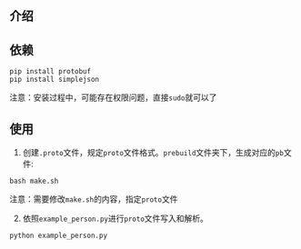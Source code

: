 ## 介绍

## 依赖
```
pip install protobuf
pip install simplejson
```
注意：安装过程中，可能存在权限问题，直接`sudo`就可以了

## 使用
1. 创建`.proto`文件，规定`proto`文件格式。`prebuild`文件夹下，生成对应的`pb`文件:
```
bash make.sh
```
注意：需要修改`make.sh`的内容，指定`proto`文件

2. 依照`example_person.py`进行`proto`文件写入和解析。
```
python example_person.py
```